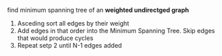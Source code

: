 find minimum spanning tree of an __weighted undirectged graph__

1. Asceding sort all edges by their weight
2. Add edges in that order into the Minimum Spanning Tree.
    Skip edges that would produce cycles
3. Repeat setp 2 until N-1 edges added
